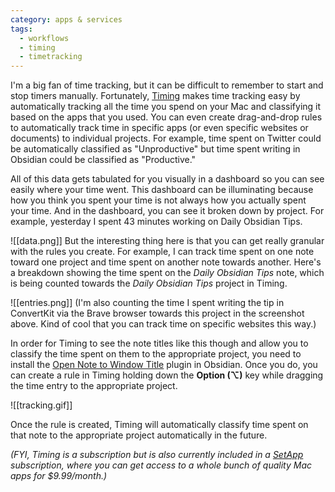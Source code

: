 ```yaml
---
category: apps & services
tags:
  - workflows
  - timing
  - timetracking
---
```

I'm a big fan of time tracking, but it can be difficult to remember to start and stop timers manually. Fortunately, [Timing](https://timingapp.com/?lang=en) makes time tracking easy by automatically tracking all the time you spend on your Mac and classifying it based on the apps that you used. You can even create drag-and-drop rules to automatically track time in specific apps (or even specific websites or documents) to individual projects. For example, time spent on Twitter could be automatically classified as "Unproductive" but time spent writing in Obsidian could be classified as "Productive."

All of this data gets tabulated for you visually in a dashboard so you can see easily where your time went. This dashboard can be illuminating because how you think you spent your time is not always how you actually spent your time. And in the dashboard, you can see it broken down by project. For example, yesterday I spent 43 minutes working on Daily Obsidian Tips.

![[data.png]]
But the interesting thing here is that you can get really granular with the rules you create. For example, I can track time spent on one note toward one project and time spent on another note towards another. Here's a breakdown showing the time spent on the _Daily Obsidian Tips_ note, which is being counted towards the _Daily Obsidian Tips_ project in Timing.

![[entries.png]]
(I'm also counting the time I spent writing the tip in ConvertKit via the Brave browser towards this project in the screenshot above. Kind of cool that you can track time on specific websites this way.)

In order for Timing to see the note titles like this though and allow you to classify the time spent on them to the appropriate project, you need to install the [Open Note to Window Title](https://github.com/jplattel/open-note-to-window-title) plugin in Obsidian. Once you do, you can create a rule in Timing holding down the **Option (⌥)** key while dragging the time entry to the appropriate project.

![[tracking.gif]]

Once the rule is created, Timing will automatically classify time spent on that note to the appropriate project automatically in the future.

_(FYI, Timing is a subscription but is also currently included in a [SetApp](https://setapp.sjv.io/Y9NgZR) subscription, where you can get access to a whole bunch of quality Mac apps for $9.99/month.)_